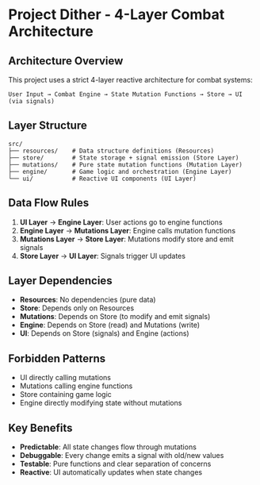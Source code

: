 # Project Dither - 4-Layer Combat Architecture

## Architecture Overview

This project uses a strict 4-layer reactive architecture for combat systems:

```
User Input → Combat Engine → State Mutation Functions → Store → UI (via signals)
```

## Layer Structure

```
src/
├── resources/    # Data structure definitions (Resources)
├── store/        # State storage + signal emission (Store Layer)
├── mutations/    # Pure state mutation functions (Mutation Layer)  
├── engine/       # Game logic and orchestration (Engine Layer)
└── ui/           # Reactive UI components (UI Layer)
```

## Data Flow Rules

1. **UI Layer** → **Engine Layer**: User actions go to engine functions
2. **Engine Layer** → **Mutations Layer**: Engine calls mutation functions  
3. **Mutations Layer** → **Store Layer**: Mutations modify store and emit signals
4. **Store Layer** → **UI Layer**: Signals trigger UI updates

## Layer Dependencies

- **Resources**: No dependencies (pure data)
- **Store**: Depends only on Resources
- **Mutations**: Depends on Store (to modify and emit signals)
- **Engine**: Depends on Store (read) and Mutations (write)
- **UI**: Depends on Store (signals) and Engine (actions)

## Forbidden Patterns

- UI directly calling mutations
- Mutations calling engine functions
- Store containing game logic
- Engine directly modifying state without mutations

## Key Benefits

- **Predictable**: All state changes flow through mutations
- **Debuggable**: Every change emits a signal with old/new values
- **Testable**: Pure functions and clear separation of concerns
- **Reactive**: UI automatically updates when state changes